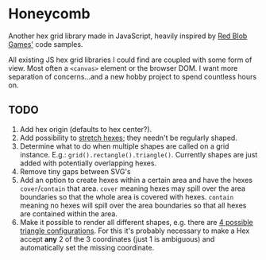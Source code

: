 # Honeycomb

Another hex grid library made in JavaScript, heavily inspired by [Red Blob Games'](http://www.redblobgames.com/grids/hexagons/) code samples.

All existing JS hex grid libraries I could find are coupled with some form of view. Most often a `<canvas>` element or the browser DOM. I want more separation of concerns...and a new hobby project to spend countless hours on.

## TODO

1. Add hex origin (defaults to hex center?).
1. Add possibility to [stretch hexes](http://www.redblobgames.com/grids/hexagons/implementation.html#layout-test-size-tall); they needn't be regularly shaped.
2. Determine what to do when multiple shapes are called on a grid instance. E.g.: `grid().rectangle().triangle()`. Currently shapes are just added with potentially overlapping hexes.
3. Remove tiny gaps between SVG's
4. Add an option to create hexes within a certain area and have the hexes `cover`/`contain` that area. `cover` meaning hexes may spill over the area boundaries so that the whole area is covered with hexes. `contain` meaning no hexes will spill over the area boundaries so that all hexes are contained within the area.
5. Make it possible to render all different shapes, e.g. there are [4 possible triangle configurations](http://www.redblobgames.com/grids/hexagons/implementation.html#orgheadline13). For this it's probably necessary to make a Hex accept **any** 2 of the 3 coordinates (just 1 is ambiguous) and automatically set the missing coordinate.
